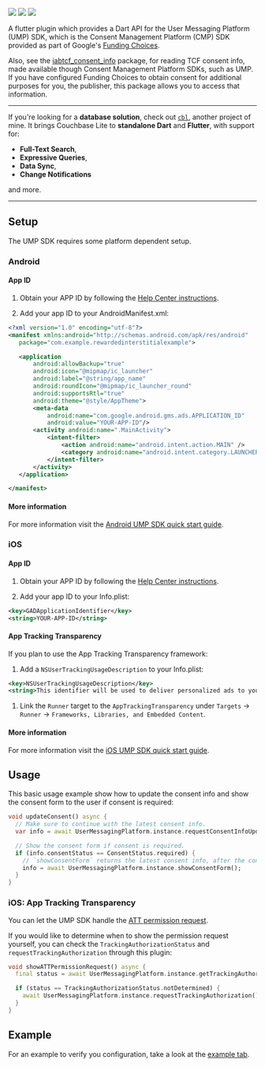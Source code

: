 [![](https://badgen.net/pub/v/user_messaging_platform)](https://pub.dev/packages/user_messaging_platform)
![](https://badgen.net/pub/license/user_messaging_platform)
![](https://badgen.net/pub/flutter-platform/user_messaging_platform)

A flutter plugin which provides a Dart API for the User Messaging Platform (UMP)
SDK, which is the Consent Management Platform (CMP) SDK provided as part of
Google's [Funding Choices].

Also, see the
[iabtcf_consent_info](https://pub.dev/packages/iabtcf_consent_info) package, for
reading TCF consent info, made available though Consent Management Platform
SDKs, such as UMP. If you have configured Funding Choices to obtain consent for
additional purposes for you, the publisher, this package allows you to access
that information.

---

If you're looking for a **database solution**, check out
[`cbl`](https://pub.dev/packages/cbl), another project of mine. It brings
Couchbase Lite to **standalone Dart** and **Flutter**, with support for:

- **Full-Text Search**,
- **Expressive Queries**,
- **Data Sync**,
- **Change Notifications**

and more.

---

## Setup

The UMP SDK requires some platform dependent setup.

### Android

#### App ID

1. Obtain your APP ID by following the
   [Help Center instructions](https://support.google.com/admob/answer/7356431).

1. Add your app ID to your AndroidManifest.xml:

```xml
<?xml version="1.0" encoding="utf-8"?>
<manifest xmlns:android="http://schemas.android.com/apk/res/android"
   package="com.example.rewardedinterstitialexample">

   <application
       android:allowBackup="true"
       android:icon="@mipmap/ic_launcher"
       android:label="@string/app_name"
       android:roundIcon="@mipmap/ic_launcher_round"
       android:supportsRtl="true"
       android:theme="@style/AppTheme">
       <meta-data
           android:name="com.google.android.gms.ads.APPLICATION_ID"
           android:value="YOUR-APP-ID"/>
       <activity android:name=".MainActivity">
           <intent-filter>
               <action android:name="android.intent.action.MAIN" />
               <category android:name="android.intent.category.LAUNCHER" />
           </intent-filter>
       </activity>
   </application>

</manifest>
```

#### More information

For more information visit the
[Android UMP SDK quick start guide](https://developers.google.com/admob/ump/android/quick-start).

### iOS

#### App ID

1. Obtain your APP ID by following the
   [Help Center instructions](https://support.google.com/admob/answer/7356431).

1. Add your app ID to your Info.plist:

```xml
<key>GADApplicationIdentifier</key>
<string>YOUR-APP-ID</string>
```

#### App Tracking Transparency

If you plan to use the App Tracking Transparency framework:

1. Add a `NSUserTrackingUsageDescription` to your Info.plist:

```xml
<key>NSUserTrackingUsageDescription</key>
<string>This identifier will be used to deliver personalized ads to you.</string>
```

1. Link the `Runner` target to the `AppTrackingTransparency` under `Targets` ->
   `Runner` -> `Frameworks, Libraries, and Embedded Content`.

#### More information

For more information visit the
[iOS UMP SDK quick start guide](https://developers.google.com/admob/ump/ios/quick-start).

## Usage

This basic usage example show how to update the consent info and show the
consent form to the user if consent is required:

```dart
void updateConsent() async {
  // Make sure to continue with the latest consent info.
  var info = await UserMessagingPlatform.instance.requestConsentInfoUpdate();

  // Show the consent form if consent is required.
  if (info.consentStatus == ConsentStatus.required) {
    // `showConsentForm` returns the latest consent info, after the consent from has been closed.
    info = await UserMessagingPlatform.instance.showConsentForm();
  }
}
```

### iOS: App Tracking Transparency

You can let the UMP SDK handle the
[ATT permission request](https://support.google.com/fundingchoices/answer/9995402).

If you would like to determine when to show the permission request yourself, you
can check the `TrackingAuthorizationStatus` and `requestTrackingAuthorization`
through this plugin:

```dart
void showATTPermissionRequest() async {
  final status = await UserMessagingPlatform.instance.getTrackingAuthorizationStatus();

  if (status == TrackingAuthorizationStatus.notDetermined) {
    await UserMessagingPlatform.instance.requestTrackingAuthorization();
  }
}
```

## Example

For an example to verify you configuration, take a look at the
[example tab](https://pub.dev/packages/user_messaging_platform/example).

[funding choices]: https://developers.google.com/funding-choices
